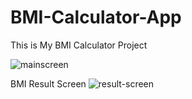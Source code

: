 # BMI-Calculator-App
This is My BMI Calculator Project

![mainscreen](https://github.com/eyaqubali/BMI-Calculator-App/assets/110663925/78d8a952-a1a9-4727-ad5d-ec2961709fdb)

BMI Result Screen
![result-screen](https://github.com/eyaqubali/BMI-Calculator-App/assets/110663925/8d67f22d-37d2-49eb-93d7-f9b06c62f3a4)
